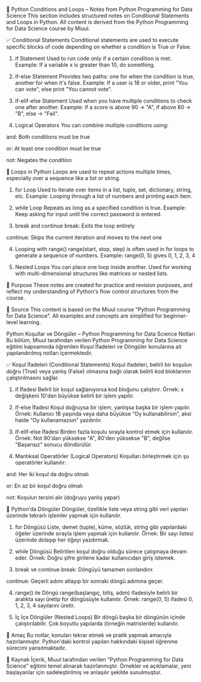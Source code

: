 🔄 Python Conditions and Loops – Notes from Python Programming for Data Science
This section includes structured notes on Conditional Statements and Loops in Python. All content is derived from the Python Programming for Data Science course by Miuul.

✅ Conditional Statements
Conditional statements are used to execute specific blocks of code depending on whether a condition is True or False.

1. if Statement
Used to run code only if a certain condition is met.
Example: If a variable x is greater than 10, do something.

2. if-else Statement
Provides two paths: one for when the condition is true, another for when it's false.
Example: If a user is 18 or older, print "You can vote", else print "You cannot vote".

3. if-elif-else Statement
Used when you have multiple conditions to check one after another.
Example: If a score is above 90 → "A", if above 80 → "B", else → "Fail".

4. Logical Operators
You can combine multiple conditions using:

and: Both conditions must be true

or: At least one condition must be true

not: Negates the condition

🔁 Loops in Python
Loops are used to repeat actions multiple times, especially over a sequence like a list or string.

1. for Loop
Used to iterate over items in a list, tuple, set, dictionary, string, etc.
Example: Looping through a list of numbers and printing each item.

2. while Loop
Repeats as long as a specified condition is true.
Example: Keep asking for input until the correct password is entered.

3. break and continue
break: Exits the loop entirely

continue: Skips the current iteration and moves to the next one

4. Looping with range()
range(start, stop, step) is often used in for loops to generate a sequence of numbers.
Example: range(0, 5) gives 0, 1, 2, 3, 4

5. Nested Loops
You can place one loop inside another.
Used for working with multi-dimensional structures like matrices or nested lists.

📌 Purpose
These notes are created for practice and revision purposes, and reflect my understanding of Python's flow control structures from the course.

📝 Source
This content is based on the Miuul course "Python Programming for Data Science".
All examples and concepts are simplified for beginner-level learning.




Python Koşullar ve Döngüler – Python Programming for Data Science Notları
Bu bölüm, Miuul tarafından verilen Python Programming for Data Science eğitimi kapsamında öğrenilen Koşul İfadeleri ve Döngüler konularına ait yapılandırılmış notları içermektedir.

✅ Koşul İfadeleri (Conditional Statements)
Koşul ifadeleri, belirli bir koşulun doğru (True) veya yanlış (False) olmasına bağlı olarak belirli kod bloklarının çalıştırılmasını sağlar.

1. if İfadesi
Belirli bir koşul sağlanıyorsa kod bloğunu çalıştırır.
Örnek: x değişkeni 10'dan büyükse belirli bir işlem yapılır.

2. if-else İfadesi
Koşul doğruysa bir işlem, yanlışsa başka bir işlem yapılır.
Örnek: Kullanıcı 18 yaşında veya daha büyükse “Oy kullanabilirsin”, aksi halde “Oy kullanamazsın” yazdırılır.

3. if-elif-else İfadesi
Birden fazla koşulu sırayla kontrol etmek için kullanılır.
Örnek: Not 90'dan yüksekse "A", 80'den yüksekse "B", değilse "Başarısız" sonucu döndürülür.

4. Mantıksal Operatörler (Logical Operators)
Koşulları birleştirmek için şu operatörler kullanılır:

and: Her iki koşul da doğru olmalı

or: En az bir koşul doğru olmalı

not: Koşulun tersini alır (doğruyu yanlış yapar)

🔁 Python'da Döngüler
Döngüler, özellikle liste veya string gibi veri yapıları üzerinde tekrarlı işlemler yapmak için kullanılır.

1. for Döngüsü
Liste, demet (tuple), küme, sözlük, string gibi yapılardaki öğeler üzerinde sırayla işlem yapmak için kullanılır.
Örnek: Bir sayı listesi üzerinde dolaşıp her öğeyi yazdırmak.

2. while Döngüsü
Belirtilen koşul doğru olduğu sürece çalışmaya devam eder.
Örnek: Doğru şifre girilene kadar kullanıcıdan giriş istemek.

3. break ve continue
break: Döngüyü tamamen sonlandırır.

continue: Geçerli adımı atlayıp bir sonraki döngü adımına geçer.

4. range() ile Döngü
range(başlangıç, bitiş, adım) ifadesiyle belirli bir aralıkta sayı üretip for döngüsüyle kullanılır.
Örnek: range(0, 5) ifadesi 0, 1, 2, 3, 4 sayılarını üretir.

5. İç İçe Döngüler (Nested Loops)
Bir döngü başka bir döngünün içinde çalıştırılabilir.
Çok boyutlu yapılarda (örneğin matrislerde) kullanılır.

📌 Amaç
Bu notlar, konuları tekrar etmek ve pratik yapmak amacıyla hazırlanmıştır. Python'daki kontrol yapıları hakkındaki kişisel öğrenme sürecimi yansıtmaktadır.

📝 Kaynak
İçerik, Miuul tarafından verilen "Python Programming for Data Science" eğitimi temel alınarak hazırlanmıştır.
Örnekler ve açıklamalar, yeni başlayanlar için sadeleştirilmiş ve anlaşılır şekilde sunulmuştur.
